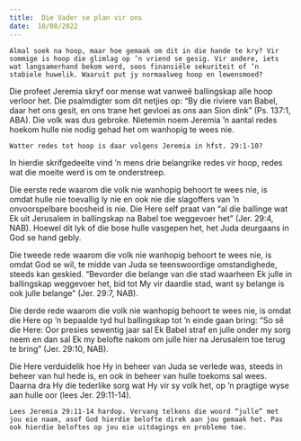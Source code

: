 ```yaml
---
title:  Die Vader se plan vir ons
date:  10/08/2022
---
```


`Almal soek na hoop, maar hoe gemaak om dit in die hande te kry? Vir sommige is hoop die glimlag op ’n vriend se gesig. Vir andere, iets wat langsamerhand bekom word, soos finansiële sekuriteit of ’n stabiele huwelik. Waaruit put jy normaalweg hoop en lewensmoed?`

Die profeet Jeremia skryf oor mense wat vanweë ballingskap alle hoop verloor het. Die psalmdigter som dit netjies op: “By die riviere van Babel, daar het ons gesit, en ons trane het gevloei as ons aan Sion dink” (Ps. 137:1, ABA). Die volk was dus gebroke. Nietemin noem Jeremia ’n aantal redes hoekom hulle nie nodig gehad het om wanhopig te wees nie.

`Watter redes tot hoop is daar volgens Jeremia in hfst. 29:1-10?`

In hierdie skrifgedeelte vind ’n mens drie belangrike redes vir hoop, redes wat die moeite werd is om te onderstreep.

Die eerste rede waarom die volk nie wanhopig behoort te wees nie, is omdat hulle nie toevallig ly nie en ook nie die slagoffers van ’n onvoorspelbare boosheid is nie. Die Here self praat van “al die ballinge wat Ek uit Jerusalem in ballingskap na Babel toe weggevoer het” (Jer. 29:4, NAB). Hoewel dit lyk of die bose hulle vasgepen het, het Juda deurgaans in God se hand gebly.

Die tweede rede waarom die volk nie wanhopig behoort te wees nie, is omdat God se wil, te midde van Juda se teenswoordige omstandighede, steeds kan geskied. “Bevorder die belange van die stad waarheen Ek julle in ballingskap weggevoer het, bid tot My vir daardie stad, want sy belange is ook julle belange” (Jer. 29:7, NAB).

Die derde rede waarom die volk nie wanhopig behoort te wees nie, is omdat die Here op ’n bepaalde tyd hul ballingskap tot ’n einde gaan bring: “So sê die Here: Oor presies sewentig jaar sal Ek Babel straf en julle onder my sorg neem en dan sal Ek my belofte nakom om julle hier na Jerusalem toe terug te bring” (Jer. 29:10, NAB).

Die Here verduidelik hoe Hy in beheer van Juda se verlede was, steeds in beheer van hul hede is, en ook in beheer van hulle toekoms sal wees. Daarna dra Hy die tederlike sorg wat Hy vir sy volk het, op ’n pragtige wyse aan hulle oor (lees Jer. 29:11-14).

`Lees Jeremia 29:11-14 hardop. Vervang telkens die woord “julle” met jou eie naam, asof God hierdie belofte direk aan jou gemaak het. Pas ook hierdie beloftes op jou eie uitdagings en probleme toe.`